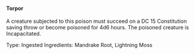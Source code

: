 #### Torpor
A creature subjected to this poison must succeed on a DC 15 Constitution saving throw or become poisoned for 4d6 hours. The poisoned creature is Incapacitated.

Type: Ingested
Ingredients: Mandrake Root, Lightning Moss